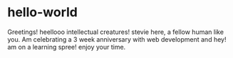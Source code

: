 # hello-world
Greetings!
heellooo intellectual creatures!
stevie here, a fellow human like you. Am celebrating a 3 week
anniversary with web development and hey! am on a learning spree! enjoy your time.
